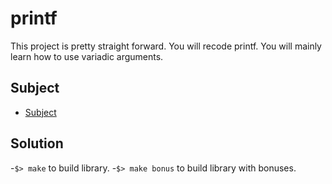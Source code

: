 # printf

This project is pretty straight forward. You will recode printf. You will mainly learn how to use variadic arguments.

## Subject

- [Subject](./en.subject.pdf)

## Solution

-`$> make` to build library.
-`$> make bonus` to build library with bonuses.

